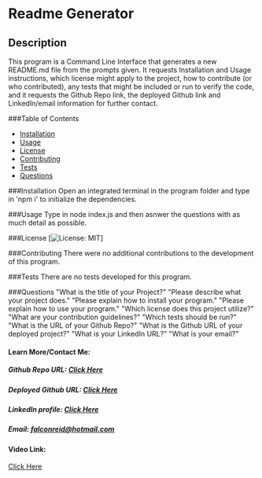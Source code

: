 # Readme Generator

## Description

This program is a Command Line Interface that generates a new README.md file from the prompts given. It requests Installation and Usage instructions, which license might apply to the project, how to contribute (or who contributed), any tests that might be included or run to verify the code, and it requests the Github Repo link, the deployed Github link and LinkedIn/email information for further contact.

###Table of Contents

- [Installation](#Installation)
- [Usage](#Usage)
- [License](#License)
- [Contributing](#Contributing)
- [Tests](#Tests)
- [Questions](#Questions)

###<a name="Installation">Installation</a>
Open an integrated terminal in the program folder and type in 'npm i' to initialize the dependencies.

###<a name="Usage">Usage</a>
Type in node index.js and then asnwer the questions with as much detail as possible.

###<a name="License">License</a>
[![License: MIT](https://img.shields.io/badge/License-MIT-yellow.svg)]

###<a name="Contributing">Contributing</a>
There were no additional contributions to the development of this program.

###<a name="Tests">Tests</a>
There are no tests developed for this program.

###<a name="Questions">Questions</a>
"What is the title of your Project?"
"Please describe what your project does."
"Please explain how to install your program."
"Please explain how to use your program."
"Which license does this project utilize?"
"What are your contribution guidelines?"
"Which tests should be run?"
"What is the URL of your Github Repo?"
"What is the Github URL of your deployed project?"
"What is your LinkedIn URL?"
"What is your email?"

#### Learn More/Contact Me:

##### Github Repo URL: [Click Here](https://github.com/falconreid/ReadMe-Generator)

##### Deployed Github URL: [Click Here](none)

##### LinkedIn profile: [Click Here](https://www.linkedin.com/in/joelterrell/)

##### Email: [falconreid@hotmail.com](mailto:falconreid@hotmail.com)

#### Video Link:

[Click Here](https://drive.google.com/file/d/1BUTI80FiTNXFWIIgZUXBFGaTbasAQbEj/view)
